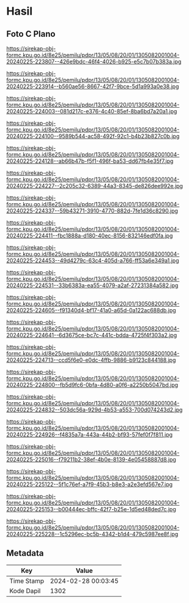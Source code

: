 # Hasil

## Foto C Plano

https://sirekap-obj-formc.kpu.go.id/8e25/pemilu/pdpr/13/05/08/20/01/1305082001004-20240225-223807--426e9bdc-46f4-4026-b925-e5c7b07b383a.jpg

https://sirekap-obj-formc.kpu.go.id/8e25/pemilu/pdpr/13/05/08/20/01/1305082001004-20240225-223914--b560ae56-8667-42f7-9bce-5d1a993a0e38.jpg

https://sirekap-obj-formc.kpu.go.id/8e25/pemilu/pdpr/13/05/08/20/01/1305082001004-20240225-224003--081d217c-e376-4c40-85ef-8ba6bd7a20a1.jpg

https://sirekap-obj-formc.kpu.go.id/8e25/pemilu/pdpr/13/05/08/20/01/1305082001004-20240225-224100--9589b544-ac58-492f-92c1-b4b23b827c0b.jpg

https://sirekap-obj-formc.kpu.go.id/8e25/pemilu/pdpr/13/05/08/20/01/1305082001004-20240225-224128--ab66b47b-f5f1-496f-ba53-dd67fb4e35f7.jpg

https://sirekap-obj-formc.kpu.go.id/8e25/pemilu/pdpr/13/05/08/20/01/1305082001004-20240225-224227--2c205c32-6389-44a3-8345-de826dee992e.jpg

https://sirekap-obj-formc.kpu.go.id/8e25/pemilu/pdpr/13/05/08/20/01/1305082001004-20240225-224337--59b43271-3910-4770-882d-7fe1d36c8290.jpg

https://sirekap-obj-formc.kpu.go.id/8e25/pemilu/pdpr/13/05/08/20/01/1305082001004-20240225-224411--fbc1888a-d180-40ec-8156-832146edf0fa.jpg

https://sirekap-obj-formc.kpu.go.id/8e25/pemilu/pdpr/13/05/08/20/01/1305082001004-20240225-224453--49d4279c-63c4-405d-a766-ff53a6e349a1.jpg

https://sirekap-obj-formc.kpu.go.id/8e25/pemilu/pdpr/13/05/08/20/01/1305082001004-20240225-224531--33b6383a-ea55-4079-a2af-27231384a582.jpg

https://sirekap-obj-formc.kpu.go.id/8e25/pemilu/pdpr/13/05/08/20/01/1305082001004-20240225-224605--f91340d4-bf17-41a0-a65d-0a122ac688db.jpg

https://sirekap-obj-formc.kpu.go.id/8e25/pemilu/pdpr/13/05/08/20/01/1305082001004-20240225-224641--6d3675ce-bc7c-441c-bdda-4725f4f303a2.jpg

https://sirekap-obj-formc.kpu.go.id/8e25/pemilu/pdpr/13/05/08/20/01/1305082001004-20240225-224713--ccd5f6e0-e0dc-4ffb-9886-b9123c844188.jpg

https://sirekap-obj-formc.kpu.go.id/8e25/pemilu/pdpr/13/05/08/20/01/1305082001004-20240225-224800--fb5d9fc6-0bfa-4d80-a0f6-a2250b5047bd.jpg

https://sirekap-obj-formc.kpu.go.id/8e25/pemilu/pdpr/13/05/08/20/01/1305082001004-20240225-224832--503dc56a-929d-4b53-a553-700d074243d2.jpg

https://sirekap-obj-formc.kpu.go.id/8e25/pemilu/pdpr/13/05/08/20/01/1305082001004-20240225-224926--f4835a7a-443a-44b2-bf93-57fef0f7f811.jpg

https://sirekap-obj-formc.kpu.go.id/8e25/pemilu/pdpr/13/05/08/20/01/1305082001004-20240225-225016--f79211b2-38ef-4b0e-8139-4e05458887d8.jpg

https://sirekap-obj-formc.kpu.go.id/8e25/pemilu/pdpr/13/05/08/20/01/1305082001004-20240225-225122--5f1c76ef-a7f9-45b3-b8e3-a2e3efd567e7.jpg

https://sirekap-obj-formc.kpu.go.id/8e25/pemilu/pdpr/13/05/08/20/01/1305082001004-20240225-225153--b00444ec-bffc-42f7-b25e-1d5ed48ded7c.jpg

https://sirekap-obj-formc.kpu.go.id/8e25/pemilu/pdpr/13/05/08/20/01/1305082001004-20240225-225228--1c5296ec-bc5b-4342-b1d4-479c5987ee8f.jpg


## Metadata

| Key        | Value               |
| ---------- | ------------------- |
| Time Stamp | 2024-02-28 00:03:45 |
| Kode Dapil | 1302                |



